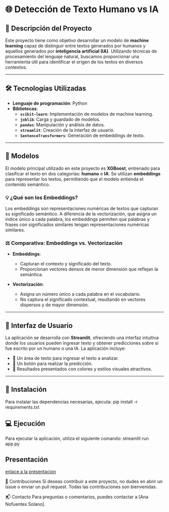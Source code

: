 # 🌐 Detección de Texto Humano vs IA

## 📖 Descripción del Proyecto
Este proyecto tiene como objetivo desarrollar un modelo de **machine learning** capaz de distinguir entre textos generados por humanos y aquellos generados por **inteligencia artificial (IA)**. Utilizando técnicas de procesamiento del lenguaje natural, buscamos proporcionar una herramienta útil para identificar el origen de los textos en diversos contextos.

---

## 🛠 Tecnologías Utilizadas
- **Lenguaje de programación**: Python
- **Bibliotecas**:
  - **`scikit-learn`**: Implementación de modelos de machine learning.
  - **`joblib`**: Carga y guardado de modelos.
  - **`pandas`**: Manipulación y análisis de datos.
  - **`streamlit`**: Creación de la interfaz de usuario.
  - **`SentenceTransformers`**: Generación de embeddings de texto.

---

## 🤖 Modelos
El modelo principal utilizado en este proyecto es **XGBoost**, entrenado para clasificar el texto en dos categorías: **humano** e **IA**. Se utilizan **embeddings** para representar los textos, permitiendo que el modelo entienda el contenido semántico.

### 💡 ¿Qué son los Embeddings?
Los embeddings son representaciones numéricas de textos que capturan su significado semántico. A diferencia de la vectorización, que asigna un índice único a cada palabra, los embeddings permiten que palabras y frases con significados similares tengan representaciones numéricas similares.

### ⚖️ Comparativa: Embeddings vs. Vectorización
- **Embeddings**: 
  - Capturan el contexto y significado del texto.
  - Proporcionan vectores densos de menor dimensión que reflejan la semántica.
  
- **Vectorización**: 
  - Asigna un número único a cada palabra en el vocabulario.
  - No captura el significado contextual, resultando en vectores dispersos y de mayor dimensión.

---

## 🌟 Interfaz de Usuario
La aplicación se desarrolla con **Streamlit**, ofreciendo una interfaz intuitiva donde los usuarios pueden ingresar texto y obtener predicciones sobre si fue escrito por un humano o una IA. La aplicación incluye:
- 📝 Un área de texto para ingresar el texto a analizar.
- 🔮 Un botón para realizar la predicción.
- 🎨 Resultados presentados con colores y estilos visuales atractivos.

---

## 🚀 Instalación
Para instalar las dependencias necesarias, ejecuta:
pip install -r requirements.txt

## 💻 Ejecución
Para ejecutar la aplicación, utiliza el siguiente comando:
streamlit run app.py
## Presentación

[enlace a la presentacion](https://www.canva.com/design/DAGUgP3VxLQ/8SGYaYvDgH6j3SBlBrlsjw/edit?utm_content=DAGUgP3VxLQ&utm_campaign=designshare&utm_medium=link2&utm_source=sharebutton) 

🤝 Contribuciones
Si deseas contribuir a este proyecto, no dudes en abrir un issue o enviar un pull request. Todas las contribuciones son bienvenidas.

📬 Contacto
Para preguntas o comentarios, puedes contactar a [Ana Nofuentes Solano].
